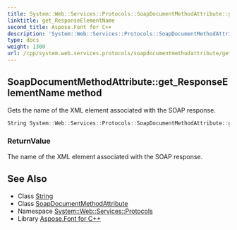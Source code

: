 ```yaml
---
title: System::Web::Services::Protocols::SoapDocumentMethodAttribute::get_ResponseElementName method
linktitle: get_ResponseElementName
second_title: Aspose.Font for C++
description: 'System::Web::Services::Protocols::SoapDocumentMethodAttribute::get_ResponseElementName method. Gets the name of the XML element associated with the SOAP response in C++.'
type: docs
weight: 1300
url: /cpp/system.web.services.protocols/soapdocumentmethodattribute/get_responseelementname/
---
```

## SoapDocumentMethodAttribute::get_ResponseElementName method


Gets the name of the XML element associated with the SOAP response.

```cpp
String System::Web::Services::Protocols::SoapDocumentMethodAttribute::get_ResponseElementName()
```


### ReturnValue

The name of the XML element associated with the SOAP response.

## See Also

* Class [String](../../../system/string/)
* Class [SoapDocumentMethodAttribute](../)
* Namespace [System::Web::Services::Protocols](../../)
* Library [Aspose.Font for C++](../../../)
